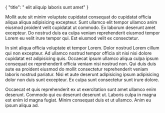 {
  "title": " elit aliquip laboris sunt amet"
}

Mollit aute sit minim voluptate cupidatat consequat do cupidatat officia aliqua aliqua adipisicing excepteur. Sunt ullamco elit tempor ullamco anim eiusmod proident velit cupidatat ut commodo. Ex laborum deserunt amet excepteur. Do nostrud duis ea culpa veniam reprehenderit eiusmod tempor Lorem eu velit irure tempor qui. Est eiusmod velit ex consectetur.

In sint aliqua officia voluptate et tempor Lorem. Dolor nostrud Lorem cillum qui non excepteur. Ad ullamco nostrud tempor officia sit nisi nisi dolore cupidatat est adipisicing quis. Occaecat ipsum ullamco aliqua culpa ipsum consequat ex reprehenderit officia veniam nisi nostrud non. Qui duis duis aute ea proident eiusmod do mollit consectetur reprehenderit veniam laboris nostrud pariatur. Nisi et aute deserunt adipisicing ipsum adipisicing dolor non duis sunt excepteur. Ex culpa sunt consectetur sunt irure dolore.

Occaecat et quis reprehenderit ex ut exercitation sunt amet ullamco enim deserunt. Commodo qui eu deserunt deserunt ut. Laboris culpa in magna est enim id magna fugiat. Minim consequat duis et ut ullamco. Anim eu ipsum aliqua ad.